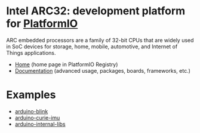 
# Intel ARC32: development platform for [PlatformIO](https://platformio.org)

ARC embedded processors are a family of 32-bit CPUs that are widely used in SoC devices for storage, home, mobile, automotive, and Internet of Things applications.

* [Home](https://platformio.org/platforms/intel_arc32) (home page in PlatformIO Registry)
* [Documentation](http://docs.platformio.org/page/platforms/intel_arc32.html) (advanced usage, packages, boards, frameworks, etc.)

# Examples

* [arduino-blink](https://github.com/platformio/platform-intel_arc32/tree/develop/examples/arduino-blink)
* [arduino-curie-imu](https://github.com/platformio/platform-intel_arc32/tree/develop/examples/arduino-curie-imu)
* [arduino-internal-libs](https://github.com/platformio/platform-intel_arc32/tree/develop/examples/arduino-internal-libs)
